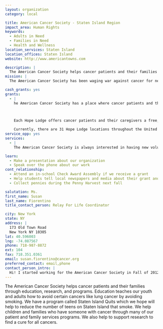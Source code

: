 ```yaml
---
layout: organization
category: local

title: American Cancer Society - Staten Island Region
impact_area: Human Rights
keywords: 
  - Adults in Need
  - Families in Need
  - Health and Wellness
location_services: Staten Island
location_offices: Staten Island
website: http://www.americantowns.com

description: |
  The American Cancer Society helps cancer patients and their families through education, research, and programs.  Education teaches our youth and adults how to avoid certain cancers like lung cancer by avoiding smoking. We have a program called Staten Island Quits which we hope will help to reduce the number of teens on Staten Island that smoke. We help children and families who have someone with cancer through many of our patient and family services programs. We also help to support research to find a cure for all cancers.
mission: |
  The American Cancer Society has been waging war against cancer for nearly a century, and our commitment to defeating the disease has never wavered. Our lifesaving efforts are funded exclusively by the generosity of donors like you. Since 1993 Making Strides Against Breast Cancer® has raised more than $100 million in additional funding to support the Society’s breast cancer research, education, advocacy, and patient services. 

cash_grants: yes
grants: 
  - |
    he American Cancer Society has a place where cancer patients and their caregivers can find help and hope when home is far away - an American Cancer Society Hope Lodge.

    

    Each Hope Lodge offers cancer patients and their caregivers a free, temporary place to stay when their best hope for effective treatment may be in another city. Not having to worry about where to stay or how to pay for lodging allows guests to focus on getting well. 

    Currently, there are 31 Hope Lodge locations throughout the United States including one in NYC where many Staten Island residents have stayed. While the cost of Hope Lodge is free to patients and their caregivers, ut the value that they receive is worth $500/night (based on the cost of lodging at this location and quality).
service_opp: yes
services: 
  - |
    The American Cancer Society is always interested in having new volunteers. Anyone interested can contact the local office.

learn: 
  - Make a presentation about our organization
  - Speak over the phone about our work
cont_relationship: 
  - Attend an in-school Check Award Assembly if we receive a grant
  - Help students tell local newspapers and media about their grant and/or project with us
  - Collect pennies during the Penny Harvest next fall

salutation: Ms.
first_name: Susan
last_name: Fiorentino
title_contact_person: Relay For Life Coordinator

city: New York
state: NY
address: |
  173 Old Town Road  
  New York NY 10305
lat: 40.596003
lng: -74.087567
phone: 718-987-8872
ext: 104
fax: 718.351.0361
email: susan.fiorentino@cancer.org
preferred_contact: email,phone
contact_person_intro: |
  Hi! I started working for the American Cancer Society in Fall of 2012 after volunteering for several years at my college. I am excited to begin a career that allows me to fight back against cancer. While this year will be my first year working with Common Cents, I look forward to getting to know you at your round tables!
---
```

The American Cancer Society helps cancer patients and their families through education, research, and programs.  Education teaches our youth and adults how to avoid certain cancers like lung cancer by avoiding smoking. We have a program called Staten Island Quits which we hope will help to reduce the number of teens on Staten Island that smoke. We help children and families who have someone with cancer through many of our patient and family services programs. We also help to support research to find a cure for all cancers.